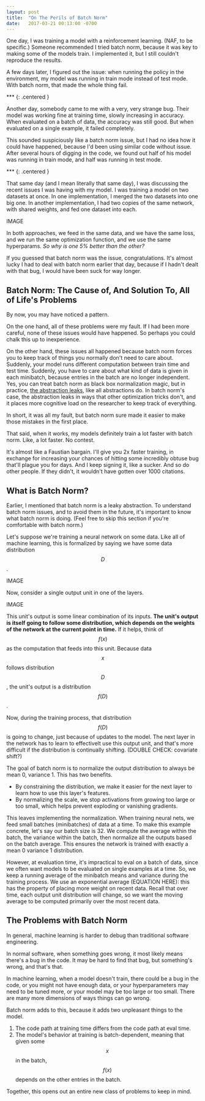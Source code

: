 ```yaml
---
layout: post
title:  "On The Perils of Batch Norm"
date:   2017-03-21 00:13:00 -0700
---
```


One day, I was training a model with a reinforcement learning.
(NAF, to be specific.) Someone recommended I tried batch norm, because
it was key to making some of the models train. I implemented it, but I
still couldn't reproduce the results.

A few days later, I figured out the issue: when running the policy in
the environment, my model was running in train mode instead of test mode.
With batch norm, that made the whole thing fail.

\*\*\*
{: .centered }

Another day, somebody came to me with a very, very strange bug.
Their model was working fine at training time, slowly increasing in
accuracy. When evaluated on a batch of data, the accuracy was still good.
But when evaluated on a single example, it failed completely.

This sounded suspiciously like a batch norm issue, but I had no idea how
it could have happened, because I'd been using similar code without issue.
After several hours of digging in the code, we found out half of his
model was running in train mode, and half was running in test mode.

\*\*\*
{: .centered }

That same day (and I mean literally that same day), I was discussing the
recent issues I was having with my model. I was training a model on
two datasets at once. In one implementation, I merged the two datasets
into one big one. In another implementation, I had two copies of the
same network, with shared weights, and fed one dataset into each.

IMAGE

In both approaches, we feed in the same data, and we have the same loss,
and we run the same optimization function, and we use the same hyperparams.
*So why is one 5% better than the other?*

If you guessed that batch norm was the issue, congratulations. It's almost
lucky I had to deal with batch norm earlier that day, because if I hadn't
dealt with that bug, I would have been suck for way longer.


Batch Norm: The Cause of, And Solution To, All of Life's Problems
------------------------------------------------------------------------

By now, you may have noticed a pattern.

On the one hand, all of these problems were my fault. If I had been more careful,
none of these issues would have happened. So perhaps you could chalk this up
to inexperience.

On the other hand, these issues all happened because batch norm forces you to
keep track of things you normally don't need to care about. Suddenly, your model
runs different computation between train time and test time. Suddenly, you have
to care about what kind of data is given in each minibatch, because entries in
the batch are no longer independent. Yes, you can treat batch norm as black box
normalization magic, but in practice, [the abstraction leaks](https://www.joelonsoftware.com/2002/11/11/the-law-of-leaky-abstractions/),
like all abstractions do. In batch norm's case, the abstraction leaks in ways
that other optimization tricks don't, and it places more cognitive load on the
researcher to keep track of everything.

In short, it was all my fault, but batch norm sure made it easier to make those
mistakes in the first place.

That said, when it works, my models definitely train a lot faster with batch norm.
Like, a lot faster. No contest.

It's almost like a Faustian bargain. I'll give you 2x faster training, in exchange
for increasing your chances of hitting some incredibly obtuse bug that'll plague
you for days. And I keep signing it, like a sucker. And so do other people.
If they didn't, it wouldn't have gotten over 1000 citations.


What is Batch Norm?
--------------------------------------------------------------------------------

Earlier, I mentioned that batch norm is a leaky abstraction. To understand
batch norm issues, and to avoid them in the future, it's important to know what
batch norm is doing. (Feel free to skip this section if you're comfortable
with batch norm.)

Let's suppose we're training a neural network on some data. Like all of machine
learning, this is formalized by saying we have some data distribution $$D$$.

IMAGE

Now, consider a single output unit in one of the layers.

IMAGE

This unit's output is some linear combination of its inputs. **The unit's output
is itself going to follow some distribution, which depends on the weights of
the network at the current point in time.** If it helps, think of $$f(x)$$ as the
computation that feeds into this unit. Because data $$x$$ follows distribution
$$D$$, the unit's output is a distribution $$f(D)$$.

Now, during the training process, that distribution $$f(D)$$ is going to change,
just because of updates to the model. The next layer in the network has to
learn to effectivelt use this output unit, and that's more difficult if the
distribution is continually shifting. (DOUBLE CHECK: covariate shift?)

The goal of batch norm is to normalize the output distribution to always be mean
0, variance 1. This has two benefits.

* By constraining the distribution, we make it easier for the next layer to learn
how to use this layer's features.
* By normalizing the scale, we stop activations from growing too large or too
small, which helps prevent exploding or vanishing gradients.

This leaves implementing the normalization.
When training neural nets, we feed small batches (minibatches) of data at a time.
To make this example concrete, let's say our batch size is 32. We compute the
average within the batch, the variance within the batch, then normalize all the
outputs based on the batch average. This ensures the network is trained with
exactly a mean 0 variance 1 distribution.

However, at evaluation time, it's impractical to eval on a batch of data,
since we often want models to be evaluated on single examples at a time. So,
we keep a running average of the minibatch means and variance during the
training process. We use an exponential average (EQUATION HERE): this has
the property of placing more weight on recent data. Recall that over time,
each output unit distribution will change, so we want the moving average
to be computed primarily over the most recent data.


The Problems with Batch Norm
-----------------------------------------------------------------------------

In general, machine learning is harder to debug than traditional software
engineering.

In normal software, when something goes wrong, it most likely means there's
a bug in the code. It may be hard to find that bug, but something's wrong,
and that's that.

In machine learning, when a model doesn't train, there could be a bug in the
code, or you might not have enough data, or your hyperparameters may need
to be tuned more, or your model may be too large or too small. There are
many more dimensions of ways things can go wrong.

Batch norm adds to this, because it adds two unpleasant things to the model.

1. The code path at training time differs from the code path at eval time.
2. The model's behavior at training is batch-dependent, meaning that given
some $$x$$ in the batch, $$f(x)$$ depends on the other entries in the batch.

Together, this opens out an entire new class of problems to keep in mind.

